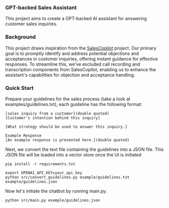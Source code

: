 ### GPT-backed Sales Assistant 
 This project aims to create a GPT-backed AI assistant for answering customer sales inquiries.

### Background
This project draws inspiration from the [SalesCopilot](https://github.com/e-johnstonn/SalesCopilot) project. Our primary goal is to promptly identify and address potential objections and acceptances in customer inquiries, offering instant guidance for effective responses. To streamline this, we've excluded call recording and transcription components from SalesCopilot, enabling us to enhance the assistant's capabilities for objection and acceptance handling.

### Quick Start
Prepare your guidelines for the sales process (take a look at examples/guidelines.txt), each guideline has the following format:<br>
```
[sales inquiry from a customer](double quoted)
[Customer's intention behind this inquiry]

[What strategy should be used to answer this inquiry.]

Example Response
[An example response is presented here.](double quoted)
```
Next, we convert the text file containing the guidelines into a JSON file. This JSON file will be loaded into a vector store once the UI is initiated
```
pip install -r requirements.txt

export OPENAI_API_KEY=your_api_key
python src/convert_guidelines.py example/guidelines.txt example/guidelines.json
```
Now let's initiate the chatbot by running main.py.
```
python src/main.py example/guidelines.json
```